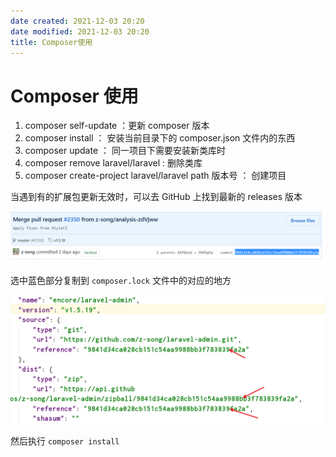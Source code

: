 ```yaml
---
date created: 2021-12-03 20:20
date modified: 2021-12-03 20:20
title: Composer使用
---
```

# Composer 使用

1. composer self-update ：更新 composer 版本
2. composer install ： 安装当前目录下的 composer.json 文件内的东西
3. composer update ： 同一项目下需要安装新类库时
4. composer remove laravel/laravel : 删除类库
5. composer create-project laravel/laravel path 版本号 ： 创建项目

当遇到有的扩展包更新无效时，可以去 GitHub 上找到最新的 releases 版本 

![1535121036766](assets/1535121036766.png)

选中蓝色部分复制到 `composer.lock` 文件中的对应的地方

![1535121143775](assets/1535121143775.png)

然后执行 `composer install` 